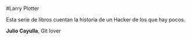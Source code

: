 #Larry Plotter

Esta serie de libros cuentan la historia de un Hacker de los que hay pocos.

**Julio Cayulla**, Git lover

